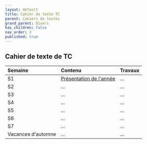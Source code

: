 ```yaml
---
layout: default
title: Cahier de texte TC
parent: Cahiers de textes
grand_parent: Divers
has_children: false
nav_order: 3
published: true
---
```

## Cahier de texte de TC

| Semaine     | Contenu     | Travaux |
| :------------------- | :-------------- | :-------- |
| S1   | [Présentation de l'année](../../../docs/Présentation) | ...     |
| S2   | ...     | ...     |
| S3   | ...     | ...     |
| S4   | ...     | ...     |
| S5   | ...     | ...     |
| S6   | ...     | ...     |
| S7   | ...     | ...     |
| Vacances d'automne | ...  | ...     |